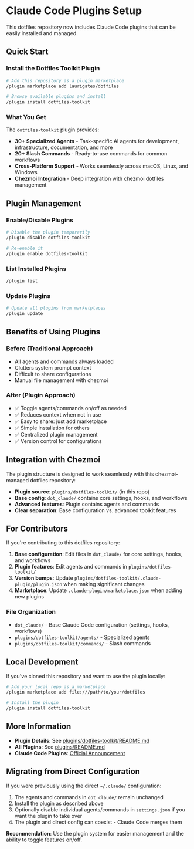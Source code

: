 # Claude Code Plugins Setup

This dotfiles repository now includes Claude Code plugins that can be easily installed and managed.

## Quick Start

### Install the Dotfiles Toolkit Plugin

```bash
# Add this repository as a plugin marketplace
/plugin marketplace add laurigates/dotfiles

# Browse available plugins and install
/plugin install dotfiles-toolkit
```

### What You Get

The `dotfiles-toolkit` plugin provides:

- **30+ Specialized Agents** - Task-specific AI agents for development, infrastructure, documentation, and more
- **20+ Slash Commands** - Ready-to-use commands for common workflows
- **Cross-Platform Support** - Works seamlessly across macOS, Linux, and Windows
- **Chezmoi Integration** - Deep integration with chezmoi dotfiles management

## Plugin Management

### Enable/Disable Plugins

```bash
# Disable the plugin temporarily
/plugin disable dotfiles-toolkit

# Re-enable it
/plugin enable dotfiles-toolkit
```

### List Installed Plugins

```bash
/plugin list
```

### Update Plugins

```bash
# Update all plugins from marketplaces
/plugin update
```

## Benefits of Using Plugins

### Before (Traditional Approach)
- All agents and commands always loaded
- Clutters system prompt context
- Difficult to share configurations
- Manual file management with chezmoi

### After (Plugin Approach)
- ✅ Toggle agents/commands on/off as needed
- ✅ Reduces context when not in use
- ✅ Easy to share: just add marketplace
- ✅ Simple installation for others
- ✅ Centralized plugin management
- ✅ Version control for configurations

## Integration with Chezmoi

The plugin structure is designed to work seamlessly with this chezmoi-managed dotfiles repository:

- **Plugin source**: `plugins/dotfiles-toolkit/` (in this repo)
- **Base config**: `dot_claude/` contains core settings, hooks, and workflows
- **Advanced features**: Plugin contains agents and commands
- **Clear separation**: Base configuration vs. advanced toolkit features

## For Contributors

If you're contributing to this dotfiles repository:

1. **Base configuration**: Edit files in `dot_claude/` for core settings, hooks, and workflows
2. **Plugin features**: Edit agents and commands in `plugins/dotfiles-toolkit/`
3. **Version bumps**: Update `plugins/dotfiles-toolkit/.claude-plugin/plugin.json` when making significant changes
4. **Marketplace**: Update `.claude-plugin/marketplace.json` when adding new plugins

### File Organization

- `dot_claude/` - Base Claude Code configuration (settings, hooks, workflows)
- `plugins/dotfiles-toolkit/agents/` - Specialized agents
- `plugins/dotfiles-toolkit/commands/` - Slash commands

## Local Development

If you've cloned this repository and want to use the plugin locally:

```bash
# Add your local repo as a marketplace
/plugin marketplace add file:///path/to/your/dotfiles

# Install the plugin
/plugin install dotfiles-toolkit
```

## More Information

- **Plugin Details**: See [plugins/dotfiles-toolkit/README.md](./plugins/dotfiles-toolkit/README.md)
- **All Plugins**: See [plugins/README.md](./plugins/README.md)
- **Claude Code Plugins**: [Official Announcement](https://www.anthropic.com/news/claude-code-plugins)

## Migrating from Direct Configuration

If you were previously using the direct `~/.claude/` configuration:

1. The agents and commands in `dot_claude/` remain unchanged
2. Install the plugin as described above
3. Optionally disable individual agents/commands in `settings.json` if you want the plugin to take over
4. The plugin and direct config can coexist - Claude Code merges them

**Recommendation**: Use the plugin system for easier management and the ability to toggle features on/off.
